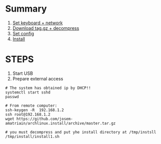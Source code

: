 # Summary

1. [Set keyboard + network](https://github.com/josem-amatriain/archlinux.install#installing-network-manual-mode#keyboard)
1. [Download tag.gz + decompress ](https://github.com/josem-amatriain/archlinux.install#boot)
1. [Set config](https://github.com/josem-amatriain/archlinux.install#keyboard)
1. [Install](https://github.com/josem-amatriain/archlinux.install#install)

# STEPS

1. Start USB
1. Prepare external access 
```ip addr show
# The system has obtained ip by DHCP!!
systemctl start sshd
passwd

# From remote computer:
ssh-keygen -R  192.168.1.2
ssh root@192.168.1.2
wget https://github.com/josem-amatriain/archlinux.install/archive/master.tar.gz

# you must decompress and put yhe install directory at /tmp/instsll
/tmp/install/install1.sh 
```
